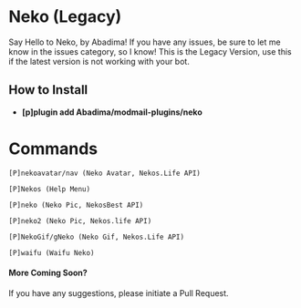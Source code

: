 # Neko (Legacy)

Say Hello to Neko, by Abadima! If you have any issues, be sure to let me know in the issues category, so I know!
This is the Legacy Version, use this if the latest version is not working with your bot.

## How to Install
+ **[p]plugin add Abadima/modmail-plugins/neko**

# Commands

```
[P]nekoavatar/nav (Neko Avatar, Nekos.Life API)

[P]Nekos (Help Menu)

[P]neko (Neko Pic, NekosBest API)

[P]neko2 (Neko Pic, Nekos.life API)

[P]NekoGif/gNeko (Neko Gif, Nekos.Life API)

[P]waifu (Waifu Neko)
```

#### More Coming Soon?

If you have any suggestions, please initiate a Pull Request.
